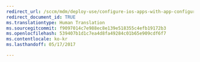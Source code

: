 ```yaml
---
redirect_url: /sccm/mdm/deploy-use/configure-ios-apps-with-app-configuration-policies
redirect_document_id: TRUE
ms.translationtype: Human Translation
ms.sourcegitcommit: f9097014c7e988ec8e139e518355c4efb19172b3
ms.openlocfilehash: 539407b1d1c7ea4d8fa49284c01b65e909cdf6f7
ms.contentlocale: ko-kr
ms.lasthandoff: 05/17/2017

---
```



